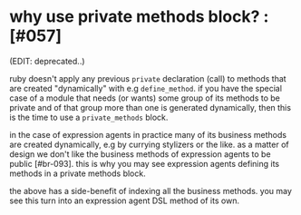 # why use private methods block? :[#057]

(EDIT: deprecated..)

ruby doesn't apply any previous `private` declaration (call) to methods that
are created "dynamically" with e.g `define_method`. if you have the special
case of a module that needs (or wants) some group of its methods to be private
and of that group more than one is generated dynamically, then this is the
time to use a `private_methods` block.

in the case of expression agents in practice many of its business methods are
created dynamically, e.g by currying stylizers or the like. as a matter of
design we don't like the business methods of expression agents to be public
[#br-093]. this is why you may see expression agents defining its methods
in a private methods block.

the above has a side-benefit of indexing all the business methods. you may
see this turn into an expression agent DSL method of its own.
